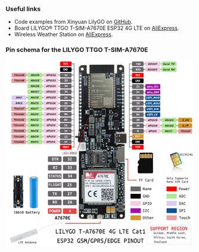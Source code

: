 ### Useful links

- Code examples from Xinyuan LilyGO on [GitHub](https://github.com/Xinyuan-LilyGO/LilyGO-T-A7670X/blob/main/examples).
- Board LILYGO® TTGO T-SIM-A7670E ESP32 4G LTE on [AliExpress](https://www.aliexpress.com/item/1005003036514769.html).
- Wireless Weather Station on [AliExpress](https://www.aliexpress.com/item/1005002879253918.html).

### Pin schema for the LILYGO TTGO T-SIM-A7670E

![LILYGO-TTGO-T-SIM-A7670E](images/LILYGO-TTGO-T-SIM-A7670E.jpg)
